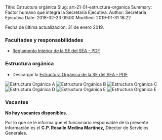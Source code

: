 Title: Estructura orgánica
Slug: art-21-01-estructura-organica
Summary: Factor humano que integra la Secretaría Ejecutiva.
Author: Secretaría Ejecutiva
Date: 2018-02-23 09:00
Modified: 2019-01-31 16:22


Fecha de última actualización: 31 de enero 2019.

### Facultades y responsabilidades

* [Reglamento Interior de la SE del SEA - PDF](reglamento-interior-sesaec.pdf)

### Estructura orgánica

* Descargar la [Estructura Orgánica de la SE del SEA - PDF](estructura-organica-de-la-se-del-sea.pdf)

<img class="img-fluid" src="estructura-organica-de-la-se-del-sea-a.jpg" alt="Estructura Orgánica A">

<img class="img-fluid" src="estructura-organica-de-la-se-del-sea-b.jpg" alt="Estructura Orgánica B">

<img class="img-fluid" src="estructura-organica-de-la-se-del-sea-c.jpg" alt="Estructura Orgánica C">

<img class="img-fluid" src="estructura-organica-de-la-se-del-sea-d.jpg" alt="Estructura Orgánica D">

<img class="img-fluid" src="estructura-organica-de-la-se-del-sea-e.jpg" alt="Estructura Orgánica E">

<img class="img-fluid" src="estructura-organica-de-la-se-del-sea-f.jpg" alt="Estructura Orgánica E">

### Vacantes

**No hay vacantes disponibles.**

Por lo que se le informa que el funcionario responsable de la presente información es el **C.P. Rosalío Medina Martínez,** Director de Servicios Generales.

